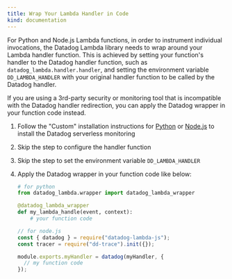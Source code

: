 ```yaml
---
title: Wrap Your Lambda Handler in Code
kind: documentation
---
```


For Python and Node.js Lambda functions, in order to instrument individual invocations, the Datadog Lambda library needs to wrap around your Lambda handler function. This is achieved by setting your function's handler to the Datadog handler function, such as `datadog_lambda.handler.handler`, and setting the environment variable `DD_LAMBDA_HANDLER` with your original handler function to be called by the Datadog handler.

If you are using a 3rd-party security or monitoring tool that is incompatible with the Datadog handler redirection, you can apply the Datadog wrapper in your function code instead.

1. Follow the "Custom" installation instructions for [Python][1] or [Node.js][2] to install the Datadog serverless monitoring
2. Skip the step to configure the handler function
3. Skip the step to set the environment variable `DD_LAMBDA_HANDLER`
4. Apply the Datadog wrapper in your function code like below:
    ```python
    # for python
    from datadog_lambda.wrapper import datadog_lambda_wrapper

    @datadog_lambda_wrapper
    def my_lambda_handle(event, context):
        # your function code
    ```

    ```js
    // for node.js
    const { datadog } = require("datadog-lambda-js");
    const tracer = require("dd-trace").init({});

    module.exports.myHandler = datadog(myHandler, {
      // my function code
    });
    ```
    
[1]: /serverless/installation/python?tab=custom
[2]: /serverless/installation/nodejs?tab=custom
